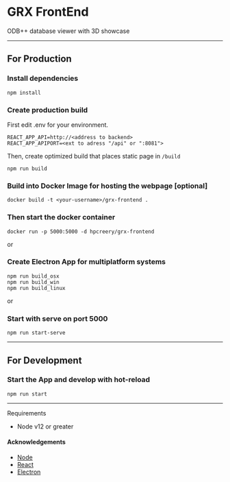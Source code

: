 # GRX FrontEnd

ODB++ database viewer with 3D showcase

---

## For Production

### Install dependencies

```
npm install
```

### Create production build

First edit .env for your environment.

```
REACT_APP_API=http://<address to backend>
REACT_APP_APIPORT=<ext to adress "/api" or ":8081">
```
Then, create optimized build that places static page in `/build`

```
npm run build
```

### Build into Docker Image for hosting the webpage [optional]

```
docker build -t <your-username>/grx-frontend .
```

### Then start the docker container

```
docker run -p 5000:5000 -d hpcreery/grx-frontend
```

or

### Create Electron App for multiplatform systems

```
npm run build_osx
npm run build_win
npm run build_linux
```

or

### Start with serve on port 5000

```
npm run start-serve
```

---

## For Development

### Start the App and develop with hot-reload

```
npm run start
```
---

Requirements

- Node v12 or greater

#### Acknowledgements

- [Node](https://nodejs.org/en/)
- [React](https://github.com/facebook/react)
- [Electron](https://github.com/electron/electron)
